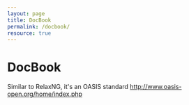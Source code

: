 ```yaml
---
layout: page
title: DocBook
permalink: /docbook/
resource: true
---
```


# DocBook

Similar to RelaxNG, it's an OASIS standard
http://www.oasis-open.org/home/index.php